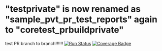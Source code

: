 # "testprivate" is now renamed as "sample_pvt_pr_test_reports" again to "coretest_prbuildprivate"
test PR branch to branch!!!!!!
[![Run Status](https://rcapi.shippable.com/projects/58aeb4e1d63f5105005e4958/badge?branch=master)](https://rcapp.shippable.com/bitbucket/shiptest-rc-ow/coretest_prbuildprivate)
 [![Coverage Badge](https://rcapi.shippable.com/projects/58aeb4e1d63f5105005e4958/coverageBadge?branch=master)](https://rcapp.shippable.com/bitbucket/shiptest-rc-ow/coretest_prbuildprivate) 


